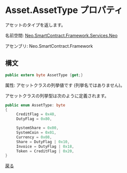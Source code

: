 # Asset.AssetType プロパティ

アセットのタイプを返します。

名前空間: [Neo.SmartContract.Framework.Services.Neo](../../neo.md)

アセンブリ: Neo.SmartContract.Framework

## 構文

```c#
public extern byte AssetType {get;}
```

属性: アセットクラスの列挙値です (列挙名ではありません)。

アセットクラスの列挙型は次のように定義されます。

```c#
public enum AssetType: byte
{
     CreditFlag = 0x40,
     DutyFlag = 0x80,

     SystemShare = 0x00,
     SystemCoin = 0x01,
     Currency = 0x08,
     Share = DutyFlag | 0x10,
     Invoice = DutyFlag | 0x18,
     Token = CreditFlag | 0x20,
}
```


[戻る](../Asset.md)
